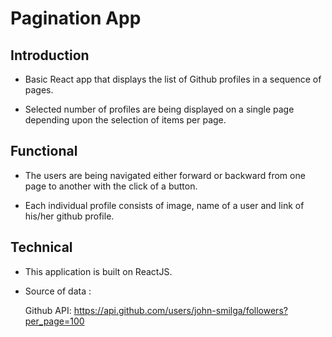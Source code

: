 #   Pagination App

##  Introduction

*   Basic React app that displays the list of Github profiles in a sequence of pages.

*   Selected number of profiles are being displayed on a single page depending upon the selection of items per page.


##  Functional

*   The users are being navigated either forward or backward from one page to another with the click of a button.

*   Each individual profile consists of image, name of a user and link of his/her github profile.

##  Technical

*   This application is built on ReactJS.

*   Source of data :

    Github API: https://api.github.com/users/john-smilga/followers?per_page=100
